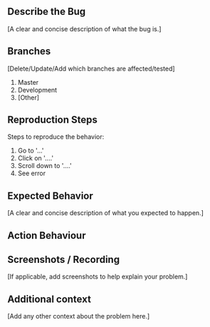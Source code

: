 <!--
Note: Please search to see if an issue already exists for the bug you encountered.
-->

## Describe the Bug
[A clear and concise description of what the bug is.]



<!-- DELETE COMMENT TO ENABLE SECTION
## Linked Issues
[Reference any linked issues using #NUM format]
-->


## Branches
[Delete/Update/Add which branches are affected/tested]
1. Master
2. Development
3. [Other]



## Reproduction Steps
Steps to reproduce the behavior:
1. Go to '...'
2. Click on '....'
3. Scroll down to '....'
4. See error



## Expected Behavior
[A clear and concise description of what you expected to happen.]



## Action Behaviour



## Screenshots / Recording
[If applicable, add screenshots to help explain your problem.]



## Additional context
[Add any other context about the problem here.]
